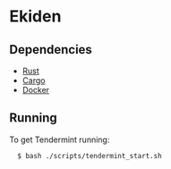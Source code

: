 # Ekiden

## Dependencies

- [Rust](https://www.rust-lang.org/en-US/)
- [Cargo](http://doc.crates.io/)
- [Docker](https://www.docker.com/)

## Running

To get Tendermint running:

```bash
  $ bash ./scripts/tendermint_start.sh
```
